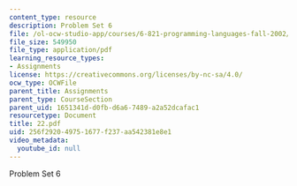 ```yaml
---
content_type: resource
description: Problem Set 6
file: /ol-ocw-studio-app/courses/6-821-programming-languages-fall-2002/256f292049751677f237aa542381e8e1_22.pdf
file_size: 549950
file_type: application/pdf
learning_resource_types:
- Assignments
license: https://creativecommons.org/licenses/by-nc-sa/4.0/
ocw_type: OCWFile
parent_title: Assignments
parent_type: CourseSection
parent_uid: 1651341d-d0fb-d6a6-7489-a2a52dcafac1
resourcetype: Document
title: 22.pdf
uid: 256f2920-4975-1677-f237-aa542381e8e1
video_metadata:
  youtube_id: null
---
```

Problem Set 6